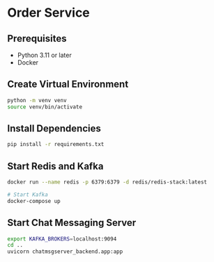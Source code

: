 # Order Service

## Prerequisites

- Python 3.11 or later
- Docker

## Create Virtual Environment

```bash
python -m venv venv
source venv/bin/activate
```

## Install Dependencies

```bash
pip install -r requirements.txt
```

## Start Redis and Kafka

```bash
docker run --name redis -p 6379:6379 -d redis/redis-stack:latest

# Start Kafka
docker-compose up
```


## Start Chat Messaging Server
```bash
export KAFKA_BROKERS=localhost:9094
cd ..
uvicorn chatmsgserver_backend.app:app
```

